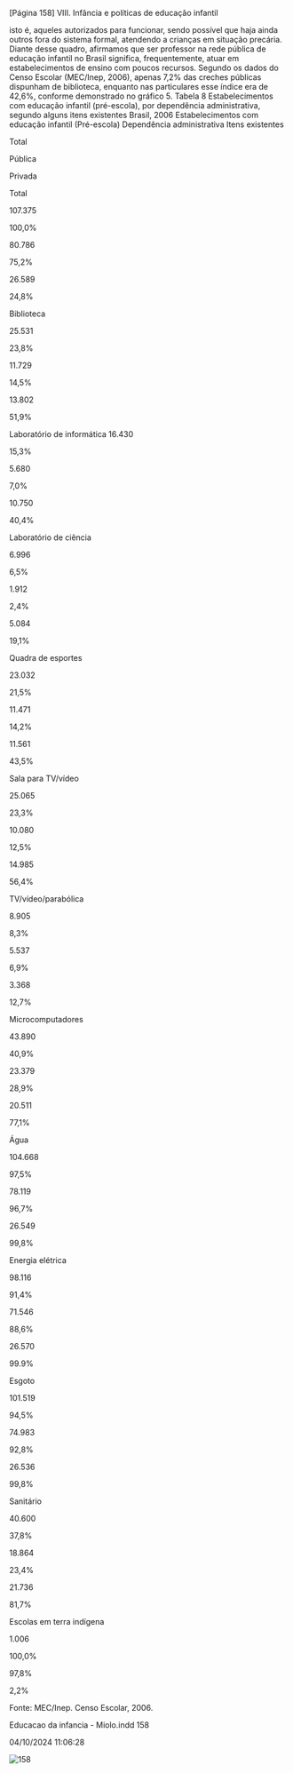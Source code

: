 [Página 158]
VIII. Infância e políticas de educação infantil

isto é, aqueles autorizados para funcionar, sendo possível que haja
ainda outros fora do sistema formal, atendendo a crianças em situação precária.
Diante desse quadro, afirmamos que ser professor na rede pública
de educação infantil no Brasil significa, frequentemente, atuar em estabelecimentos de ensino com poucos recursos. Segundo os dados do
Censo Escolar (MEC/Inep, 2006), apenas 7,2% das creches públicas
dispunham de biblioteca, enquanto nas particulares esse índice era de
42,6%, conforme demonstrado no gráfico 5.
Tabela 8
Estabelecimentos com educação infantil (pré-escola),
por dependência administrativa, segundo alguns itens existentes
Brasil, 2006
Estabelecimentos com educação infantil (Pré-escola)
Dependência administrativa
Itens existentes

Total

Pública

Privada

Total

107.375

100,0%

80.786

75,2%

26.589

24,8%

Biblioteca

25.531

23,8%

11.729

14,5%

13.802

51,9%

Laboratório de informática 16.430

15,3%

5.680

7,0%

10.750

40,4%

Laboratório de ciência

6.996

6,5%

1.912

2,4%

5.084

19,1%

Quadra de esportes

23.032

21,5%

11.471

14,2%

11.561

43,5%

Sala para TV/vídeo

25.065

23,3%

10.080

12,5%

14.985

56,4%

TV/vídeo/parabólica

8.905

8,3%

5.537

6,9%

3.368

12,7%

Microcomputadores

43.890

40,9%

23.379

28,9%

20.511

77,1%

Água

104.668

97,5%

78.119

96,7%

26.549

99,8%

Energia elétrica

98.116

91,4%

71.546

88,6%

26.570

99.9%

Esgoto

101.519

94,5%

74.983

92,8%

26.536

99,8%

Sanitário

40.600

37,8%

18.864

23,4%

21.736

81,7%

Escolas em terra indígena

1.006

100,0%


97,8%


2,2%

Fonte: MEC/Inep. Censo Escolar, 2006.


Educacao da infancia - Miolo.indd 158

04/10/2024 11:06:28

![158](./img/page_158-01.jpg)
